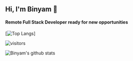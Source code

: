 ## Hi, I'm Binyam 👋

#### Remote Full Stack Developer ready for new opportunities
<!--
**bini-i/bini-i** is a ✨ _special_ ✨ repository because its `README.md` (this file) appears on your GitHub profile.

Here are some ideas to get you started:

- 🔭 I’m currently working on ...
- 🌱 I’m currently learning ...
- 👯 I’m looking to collaborate on ...
- 🤔 I’m looking for help with ...
- 💬 Ask me about ...
- 📫 How to reach me: ...
### You can find me on:

- 😄 Pronouns: ...
- ⚡ Fun fact: ...
-->

[![Top Langs](https://github-readme-stats.vercel.app/api/top-langs/?username=bini-i)]

 ![visitors](https://visitor-badge.glitch.me/badge?page_id=page.id)
 
 ![Binyam's github stats](https://github-readme-stats.vercel.app/api?username=anuraghazra)
